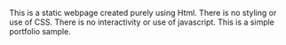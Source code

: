 This is a static webpage created purely using Html.
 There is no styling or use of CSS.
 There is no interactivity or use of javascript.
 This is a simple portfolio sample.

